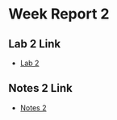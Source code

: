 # Week Report 2

## Lab 2 Link

* [Lab 2](https://github.com/Due-Linux/cis106/blob/main/labs/lab2/lab2.md)

## Notes 2 Link

* [Notes 2](https://github.com/Due-Linux/cis106/blob/main/notes/note2/notes2.md)
